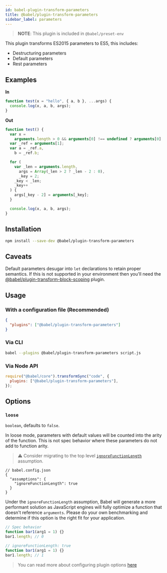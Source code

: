 ```yaml
---
id: babel-plugin-transform-parameters
title: @babel/plugin-transform-parameters
sidebar_label: parameters
---
```


> **NOTE**: This plugin is included in `@babel/preset-env`

This plugin transforms ES2015 parameters to ES5, this includes:

- Destructuring parameters
- Default parameters
- Rest parameters

## Examples

**In**

```javascript
function test(x = "hello", { a, b }, ...args) {
  console.log(x, a, b, args);
}
```

**Out**

```javascript
function test() {
  var x =
    arguments.length > 0 && arguments[0] !== undefined ? arguments[0] : "hello";
  var _ref = arguments[1];
  var a = _ref.a,
    b = _ref.b;

  for (
    var _len = arguments.length,
      args = Array(_len > 2 ? _len - 2 : 0),
      _key = 2;
    _key < _len;
    _key++
  ) {
    args[_key - 2] = arguments[_key];
  }

  console.log(x, a, b, args);
}
```

## Installation

```sh
npm install --save-dev @babel/plugin-transform-parameters
```

## Caveats

Default parameters desugar into `let` declarations to retain proper semantics. If this is
not supported in your environment then you'll need the
[@babel/plugin-transform-block-scoping](plugin-transform-block-scoping.md) plugin.

## Usage

### With a configuration file (Recommended)

```json
{
  "plugins": ["@babel/plugin-transform-parameters"]
}
```

### Via CLI

```sh
babel --plugins @babel/plugin-transform-parameters script.js
```

### Via Node API

```javascript
require("@babel/core").transformSync("code", {
  plugins: ["@babel/plugin-transform-parameters"],
});
```

## Options

### `loose`

`boolean`, defaults to `false`.

In loose mode, parameters with default values will be counted into the arity of the function. This is not spec behavior where these parameters do not add to function arity.

> ⚠️ Consider migrating to the top level [`ignoreFunctionLength`](assumptions.md#ignorefunctionlength) assumption.

```jsonc
// babel.config.json
{
  "assumptions": {
    "ignoreFunctionLength": true
  }
}
```

Under the `ignoreFunctionLength` assumption, Babel will generate a more performant solution as JavaScript engines will fully optimize a function that doesn't reference `arguments`. Please do your own benchmarking and determine if this option is the right fit for your application.

```javascript
// Spec behavior
function bar1(arg1 = 1) {}
bar1.length; // 0

// ignoreFunctionLength: true
function bar1(arg1 = 1) {}
bar1.length; // 1
```

> You can read more about configuring plugin options [here](https://babeljs.io/docs/en/plugins#plugin-options)
